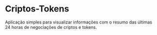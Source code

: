 # Criptos-Tokens
Aplicação simples para visualizar informações com o resumo das últimas 24 horas de negociações de criptos e tokens.
